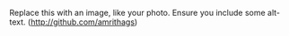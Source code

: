 Replace this with an image, like your photo. Ensure you include some alt-text.
(http://github.com/amrithags)


